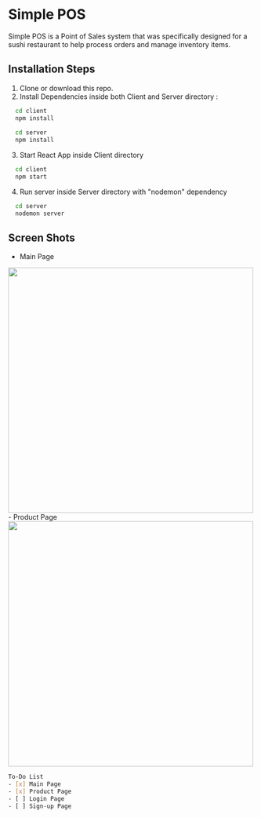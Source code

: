 
# Simple POS

Simple POS is a Point of Sales system that was specifically designed for a sushi restaurant to help process orders and manage inventory items.

## Installation Steps

1. Clone or download this repo.
2. Install Dependencies inside both Client and Server directory :

```bash 
  cd client
  npm install
  
  cd server
  npm install
```

3. Start React App inside Client directory

```bash 
  cd client
  npm start
```

4. Run server inside Server directory with "nodemon" dependency

```bash 
  cd server
  nodemon server
```
## Screen Shots
- Main Page
<img src="https://user-images.githubusercontent.com/79117386/192678982-5d7be302-9774-4e81-8286-c70ecf1c07e5.JPG" width="500" height="500">
- Product Page
<img src="https://user-images.githubusercontent.com/79117386/192679448-bf59da25-49e4-429e-a7ec-d39e873c3f64.jpg" width="500" height="500">

```bash
To-Do List
- [x] Main Page
- [x] Product Page
- [ ] Login Page
- [ ] Sign-up Page
```
